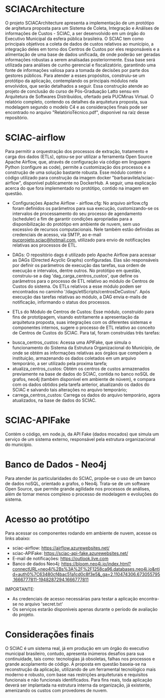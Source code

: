 # SCIACArchitecture
O projeto SCIACArchitecture apresenta a implementação de um protótipo de arqitetura proposta para um Sistema de Coleta, Integração e Análises de informações de Custos - SCIAC, a ser desenvolvido em um órgão do Executivo Municipal da esfera pública brasileira.
O SCIAC tem como principais objetivos a coleta de dados de custos relativos ao município, a integração deles em torno dos Centros de Custos por eles responsáveis e a alimentação de uma base de dados unificada, de onde poderão ser geradas informações robustas a serem analisadas posteriormente. Essa base será utilizada para análises de cunho gerencial e fiscalizatório, garantindo uma fonte de informações valiosa para a tomada de decisões por parte dos gestores públicos.
Para atender a esses propósitos, construiu-se um protótipo da aplicação, contemplando os principais módulos nela envolvidos, que serão detalhados a seguir.
Essa construção atende ao projeto de conclusão do curso de Pós-Graduação Latto sensu em Arquitetura de Softwares Distribuídos, ofertado pela PUCMinas Virtual. O relatório completo, contendo os detalhes da arquitetura proposta, sua modelagem segundo o modelo C4 e as considerações finais pode ser encontrado no arquivo "RelatórioTécnico.pdf", disponível na raíz desse repositório.

# SCIAC-airflow
Para permitir a orquestração dos processos de extração, tratamento e carga dos dados (ETLs), optou-se por utilizar a ferramenta Open Source Apache Airflow, que, através de configuração via código em linguagem Python (configure as code), permite a customização dos processos e a construção de uma solução bastante robusta.
Esse módulo contém o código utilizado para construção da imagem docker "barbaravilela/sciac-airflow", disponível publicamente no DockerHub.
A seguir, uma explicação acerca do que fora implementado no protótipo, contido na imagem em questão.

* Configurações Apache Airflow - airflow.cfg:
No arquivo airflow.cfg foram definidos os parâmetros para sua execução, customizando-se os intervalos de processamento do seu processo de agendamento (scheduler) a fim de garantir condições apropriadas para a disponibilização do protótipo em ambiente de nuvem, sem uso excessivo de recursos computacionais.
Nele também estão definidas as credenciais de acesso, via SMTP, ao e-mail pucprojeto.sciac@hotmail.com, utilizado para envio de notificações relativas aos processos de ETL.

* DAGs:
O repositório dags é utilizado pelo Apache Airflow para acessar as DAGs (Directed Acyclic Graphs) configuradas. Elas são responsáveis por definir os parâmetros de execução das tarefas, sua ordem de execução e intervalos, dentre outros.
No protótipo em questão, construiu-se a dag 'dag_carga_centros_custos', que define os parâmetros para o processo de ETL relativo ao módulo de Centros de Custos do sistema.
Os ETLs relativos a esse módulo podem ser encontrados no caminho '/dags/etlScripts/centrosDeCustos/'.
Após execução das tarefas relativas ao módulo, a DAG envia e-mails de notificação, informando o status dos processos.

* ETLs do Módulo de Centros de Custos:
Esse módulo, construído para fins de prototipagem, visando estritamente a apresentação da arquitetura proposta, suas integrações com os diferentes sistemas e componentes internos, sugere o processo de ETL relativo ao conceito de Centros de Custos do SCIAC.
Para tal, foram construídas três tarefas:
- busca_centros_custos: Acessa uma APIFake, que simula o funcionamento do Sistema da Estrutura Organizacional do Município, de onde se obtém as informações relativas aos órgãos que compõem a instituição, armazenando os dados coletados em um arquivo temporário, a ser utilizado pela proxima tarefa;
- atualiza_centros_custos:   Obtém os centros de custos armazenados previamente na base de dados do SCIAC, contida no banco noSQL de grafos, neo4j (também disponível em ambiente de núvem), e compara com os dados obtidos pela tarefa anterior, atualizando os dados do SCIAC e salvando tais alterações no arquivo temporário;
- carrega_centros_custos: Carrega os dados do arquivo temporário, agora atualizados, na base de dados do SCIAC.

# SCIAC-APIFake
Contém o código, em node.js, da API Fake (dados mocados) que simula um serviço de um sistema externo, responsável pela estrutura organizacional do município.

 # Banco de Dados - Neo4j
Para atender às particularidades do SCIAC, propõe-se o uso de um banco de dados noSQL, orientado a grafos, o Neo4j.
Trata-se de um software Open Source, que permite grande agilidade nos processos de análises, além de tornar menos complexo o processo de modelagem e evoluções do sistema.

 # Acesso ao protótipo
Para acessar os componentes rodando em ambiente de nuvem, acesse os links abaixo:

* sciac-airflow: https://airflow.azurewebsites.net/
* sciac-APIFake: https://sciac-api-fake.azurewebsites.net/
* E-mail de notificações: https://outlook.live.com
* Banco de dados Neo4j: https://bloom.neo4j.io/index.html?connectURL=neo4j%2Bs%3A%2F%2F1258ca96.databases.neo4j.io&ntid=auth0%7C63480cf4bac51a1cd0c8f3e5&_ga=2.110474306.673055795.1666777811-1948287294.1666777811

IMPORTANTE:
* As credenciais de acesso necessárias para testar a aplicação encontra-se no arquivo 'secret.txt'
* Os serviços estarão disponíveis apenas durante o período de avaliação do projeto.

 # Considerações finais
 O SCIAC é um sistema real, já em produção em um órgão do executivo municipal brasileiro, contudo, apresenta inúmeros desafios para sua continuidade, tais como: tecnologias já obsoletas, falhas nos processos e grande acoplamento de código.
 A proposta em questão baseia-se na reconstrução da aplicação, utilizando de um ferramental tecnológico mais moderno e robusto, com base nas restrições arquiteturais e requisitos funcionais e não funcionais identificados.
 Para fins reais, toda aplicação deverá ser implantada na estrutura interna da organização, já existente, amenizando os custos com provedores de nuvem. 
